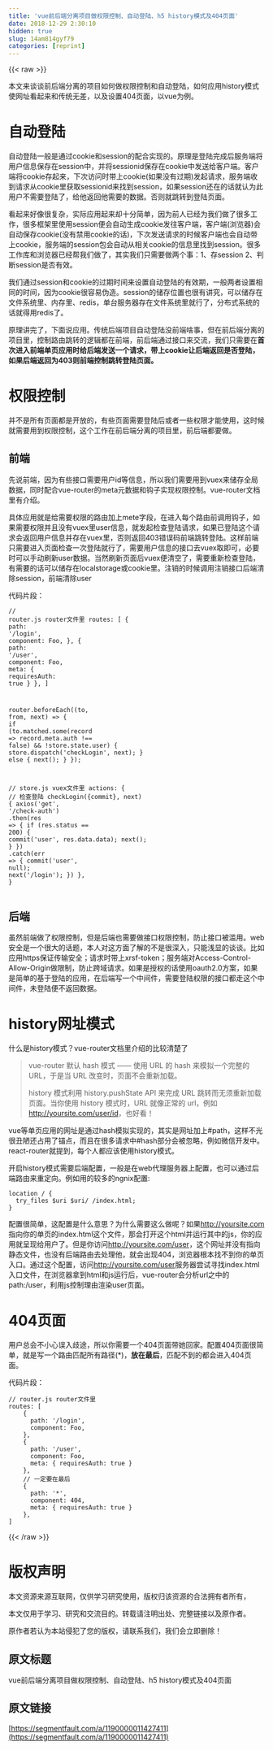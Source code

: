 ```yaml
---
title: 'vue前后端分离项目做权限控制、自动登陆、h5 history模式及404页面' 
date: 2018-12-29 2:30:10
hidden: true
slug: 14am814gyf79
categories: [reprint]
---
```


{{< raw >}}

                    
<p>本文来谈谈前后端分离的项目如何做权限控制和自动登陆，如何应用history模式使网址看起来和传统无差，以及设置404页面，以vue为例。</p>
<h1 id="articleHeader0">自动登陆</h1>
<p>自动登陆一般是通过cookie和session的配合实现的。原理是登陆完成后服务端将用户信息保存在session中，并将sessionid保存在cookie中发送给客户端。客户端将cookie存起来，下次访问时带上cookie(如果没有过期)发起请求，服务端收到请求从cookie里获取sessionid来找到session，如果session还在的话就认为此用户不需要登陆了，给他返回他需要的数据。否则就跳转到登陆页面。</p>
<p>看起来好像很复杂，实际应用起来却十分简单，因为前人已经为我们做了很多工作，很多框架里使用session便会自动生成cookie发往客户端，客户端(浏览器)会自动保存cookie(没有禁用cookie的话)，下次发送请求的时候客户端也会自动带上cookie，服务端的session包会自动从相关cookie的信息里找到session。很多工作库和浏览器已经帮我们做了，其实我们只需要做两个事：1、存session 2、判断session是否有效。</p>
<p>我们通过session和cookie的过期时间来设置自动登陆的有效期，一般两者设置相同的时间，因为cookie很容易伪造。session的储存位置也很有讲究，可以储存在文件系统里、内存里、redis，单台服务器存在文件系统里就行了，分布式系统的话就得用redis了。</p>
<p>原理讲完了，下面说应用。传统后端项目自动登陆没前端啥事，但在前后端分离的项目里，控制路由跳转的逻辑都在前端，前后端通过接口来交流，我们只需要在<strong>首次进入前端单页应用时给后端发送一个请求，带上cookie让后端返回是否登陆，如果后端返回为403则前端控制跳转登陆页面。</strong></p>
<h1 id="articleHeader1">权限控制</h1>
<p>并不是所有页面都是开放的，有些页面需要登陆后或者一些权限才能使用，这时候就需要用到权限控制，这个工作在前后端分离的项目里，前后端都要做。</p>
<h2 id="articleHeader2">前端</h2>
<p>先说前端，因为有些接口需要用户id等信息，所以我们需要用到vuex来储存全局数据，同时配合vue-router的meta元数据和钩子实现权限控制。vue-router文档里有介绍。</p>
<p>具体应用就是给需要权限的路由加上mete字段，在进入每个路由前调用钩子，如果需要权限并且没有vuex里user信息，就发起检查登陆请求，如果已登陆这个请求会返回用户信息并存在vuex里，否则返回403错误码前端跳转登陆。这样前端只需要进入页面检查一次登陆就行了，需要用户信息的接口去vuex取即可，必要时可以手动刷新user数据。当然刷新页面后vuex便清空了，需要重新检查登陆，有需要的话可以储存在localstorage或cookie里。注销的时候调用注销接口后端清除session，前端清除user</p>
<p>代码片段：</p>
<div class="widget-codetool" style="display:none;">
      <div class="widget-codetool--inner">
      <span class="selectCode code-tool" data-toggle="tooltip" data-placement="top" title="" data-original-title="全选"></span>
      <span type="button" class="copyCode code-tool" data-toggle="tooltip" data-placement="top" data-clipboard-text="// router.js router文件里
routes: [
    {
      path: '/login',
      component: Foo,
    },
    {
      path: '/user',
      component: Foo,
      meta: { requiresAuth: true }
    },
]


router.beforeEach((to, from, next) => {
    if (to.matched.some(record => record.meta.auth !== false) &amp;&amp; !store.state.user) {
        store.dispatch('checkLogin', next);
    } else {
        next();
    }
});


// store.js vuex文件里
actions: {
    // 检查登陆
    checkLogin({commit}, next) {
        axios('get', '/check-auth')
            .then(res => {
                if (res.status == 200) {
                    commit('user', res.data.data);
                    next();
                }
            })
            .catch(err => {
                commit('user', null);
                next('/login');
            })
    },
}" title="" data-original-title="复制"></span>
      <span type="button" class="saveToNote code-tool" data-toggle="tooltip" data-placement="top" title="" data-original-title="放进笔记"></span>
      </div>
      </div><pre class="javascript hljs"><code class="js"><span class="hljs-comment">// router.js router文件里</span>
routes: [
    {
      <span class="hljs-attr">path</span>: <span class="hljs-string">'/login'</span>,
      <span class="hljs-attr">component</span>: Foo,
    },
    {
      <span class="hljs-attr">path</span>: <span class="hljs-string">'/user'</span>,
      <span class="hljs-attr">component</span>: Foo,
      <span class="hljs-attr">meta</span>: { <span class="hljs-attr">requiresAuth</span>: <span class="hljs-literal">true</span> }
    },
]


router.beforeEach(<span class="hljs-function">(<span class="hljs-params">to, <span class="hljs-keyword">from</span>, next</span>) =&gt;</span> {
    <span class="hljs-keyword">if</span> (to.matched.some(<span class="hljs-function"><span class="hljs-params">record</span> =&gt;</span> record.meta.auth !== <span class="hljs-literal">false</span>) &amp;&amp; !store.state.user) {
        store.dispatch(<span class="hljs-string">'checkLogin'</span>, next);
    } <span class="hljs-keyword">else</span> {
        next();
    }
});


<span class="hljs-comment">// store.js vuex文件里</span>
actions: {
    <span class="hljs-comment">// 检查登陆</span>
    checkLogin({commit}, next) {
        axios(<span class="hljs-string">'get'</span>, <span class="hljs-string">'/check-auth'</span>)
            .then(<span class="hljs-function"><span class="hljs-params">res</span> =&gt;</span> {
                <span class="hljs-keyword">if</span> (res.status == <span class="hljs-number">200</span>) {
                    commit(<span class="hljs-string">'user'</span>, res.data.data);
                    next();
                }
            })
            .catch(<span class="hljs-function"><span class="hljs-params">err</span> =&gt;</span> {
                commit(<span class="hljs-string">'user'</span>, <span class="hljs-literal">null</span>);
                next(<span class="hljs-string">'/login'</span>);
            })
    },
}</code></pre>
<h2 id="articleHeader3">后端</h2>
<p>虽然前端做了权限控制，但是后端也需要做接口权限控制，防止接口被滥用。web安全是一个很大的话题，本人对这方面了解的不是很深入，只能浅显的谈谈。比如应用https保证传输安全；请求时带上xrsf-token；服务端对Access-Control-Allow-Origin做限制，防止跨域请求。如果是授权的话使用oauth2.0方案，如果是简单的基于登陆的应用，在后端写一个中间件，需要登陆权限的接口都走这个中间件，未登陆便不返回数据。</p>
<h1 id="articleHeader4">history网址模式</h1>
<p>什么是history模式？vue-router文档里介绍的比较清楚了</p>
<blockquote>
<p>vue-router 默认 hash 模式 —— 使用 URL 的 hash 来模拟一个完整的 URL，于是当 URL 改变时，页面不会重新加载。</p>
<p>history 模式利用 history.pushState API 来完成 URL 跳转而无须重新加载页面。当你使用 history 模式时，URL 就像正常的 url，例如 <a href="http://yoursite.com/user/id" rel="nofollow noreferrer" target="_blank">http://yoursite.com/user/id</a>，也好看！</p>
</blockquote>
<p>vue等单页应用的网址是通过hash模拟实现的，其实是网址加上#path，这样不光很丑陋还占用了锚点，而且在很多请求中#hash部分会被忽略，例如微信开发中。react-router就提到，每个人都应该使用history模式。</p>
<p>开启history模式需要后端配置，一般是在web代理服务器上配置，也可以通过后端路由来重定向。例如用的较多的ngnix配置:</p>
<div class="widget-codetool" style="display:none;">
      <div class="widget-codetool--inner">
      <span class="selectCode code-tool" data-toggle="tooltip" data-placement="top" title="" data-original-title="全选"></span>
      <span type="button" class="copyCode code-tool" data-toggle="tooltip" data-placement="top" data-clipboard-text="location / {
  try_files $uri $uri/ /index.html;
}" title="" data-original-title="复制"></span>
      <span type="button" class="saveToNote code-tool" data-toggle="tooltip" data-placement="top" title="" data-original-title="放进笔记"></span>
      </div>
      </div><pre class="hljs nginx"><code><span class="hljs-attribute">location</span> / {
  <span class="hljs-attribute">try_files</span> <span class="hljs-variable">$uri</span> <span class="hljs-variable">$uri</span>/ /index.html;
}</code></pre>
<p>配置很简单，这配置是什么意思？为什么需要这么做呢？如果<a href="http://yoursite.com" rel="nofollow noreferrer" target="_blank">http://yoursite.com</a>指向你的单页的index.html这个文件，那会打开这个html并运行其中的js，你的应用就呈现给用户了。但是你访问<a href="http://yoursite.com/user" rel="nofollow noreferrer" target="_blank">http://yoursite.com/user</a>，这个网址并没有指向静态文件，也没有后端路由去处理他，就会出现404，浏览器根本找不到你的单页入口。通过这个配置，访问<a href="http://yoursite.com/user" rel="nofollow noreferrer" target="_blank">http://yoursite.com/user</a>服务器尝试寻找index.html入口文件，在浏览器拿到html和js运行后，vue-router会分析url之中的path:/user，利用js控制理由渲染user页面。</p>
<h1 id="articleHeader5">404页面</h1>
<p>用户总会不小心误入歧途，所以你需要一个404页面带她回家。配置404页面很简单，就是写一个路由匹配所有路径(*)，<strong>放在最后</strong>，匹配不到的都会进入404页面。</p>
<p>代码片段：</p>
<div class="widget-codetool" style="display:none;">
      <div class="widget-codetool--inner">
      <span class="selectCode code-tool" data-toggle="tooltip" data-placement="top" title="" data-original-title="全选"></span>
      <span type="button" class="copyCode code-tool" data-toggle="tooltip" data-placement="top" data-clipboard-text="// router.js router文件里
routes: [
    {
      path: '/login',
      component: Foo,
    },
    {
      path: '/user',
      component: Foo,
      meta: { requiresAuth: true }
    },
    // 一定要在最后
    {
      path: '*',
      component: 404,
      meta: { requiresAuth: true }
    },
]" title="" data-original-title="复制"></span>
      <span type="button" class="saveToNote code-tool" data-toggle="tooltip" data-placement="top" title="" data-original-title="放进笔记"></span>
      </div>
      </div><pre class="javascript hljs"><code class="js"><span class="hljs-comment">// router.js router文件里</span>
routes: [
    {
      <span class="hljs-attr">path</span>: <span class="hljs-string">'/login'</span>,
      <span class="hljs-attr">component</span>: Foo,
    },
    {
      <span class="hljs-attr">path</span>: <span class="hljs-string">'/user'</span>,
      <span class="hljs-attr">component</span>: Foo,
      <span class="hljs-attr">meta</span>: { <span class="hljs-attr">requiresAuth</span>: <span class="hljs-literal">true</span> }
    },
    <span class="hljs-comment">// 一定要在最后</span>
    {
      <span class="hljs-attr">path</span>: <span class="hljs-string">'*'</span>,
      <span class="hljs-attr">component</span>: <span class="hljs-number">404</span>,
      <span class="hljs-attr">meta</span>: { <span class="hljs-attr">requiresAuth</span>: <span class="hljs-literal">true</span> }
    },
]</code></pre>

                
{{< /raw >}}

# 版权声明
本文资源来源互联网，仅供学习研究使用，版权归该资源的合法拥有者所有，

本文仅用于学习、研究和交流目的。转载请注明出处、完整链接以及原作者。

原作者若认为本站侵犯了您的版权，请联系我们，我们会立即删除！

## 原文标题
vue前后端分离项目做权限控制、自动登陆、h5 history模式及404页面

## 原文链接
[https://segmentfault.com/a/1190000011427411](https://segmentfault.com/a/1190000011427411)

